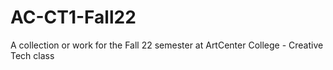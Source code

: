 # AC-CT1-Fall22
A collection or work for the Fall 22 semester at ArtCenter College - Creative Tech class
